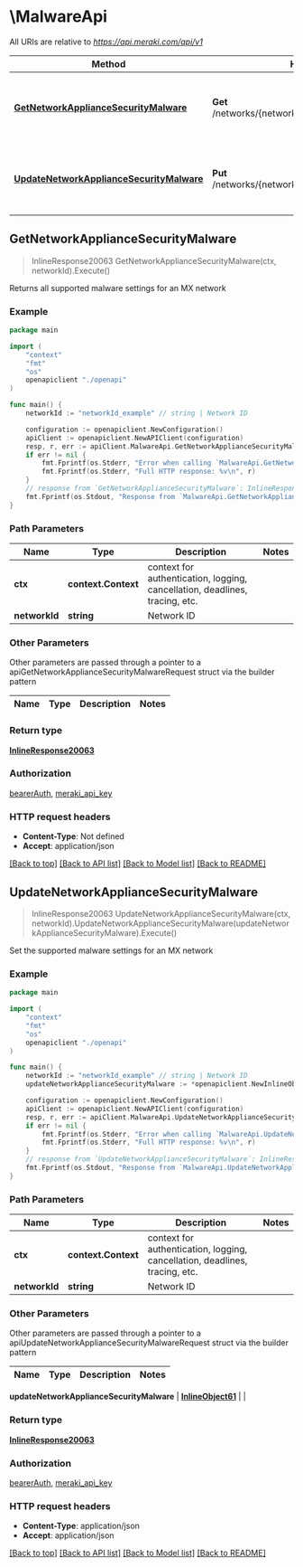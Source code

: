 # \MalwareApi

All URIs are relative to *https://api.meraki.com/api/v1*

Method | HTTP request | Description
------------- | ------------- | -------------
[**GetNetworkApplianceSecurityMalware**](MalwareApi.md#GetNetworkApplianceSecurityMalware) | **Get** /networks/{networkId}/appliance/security/malware | Returns all supported malware settings for an MX network
[**UpdateNetworkApplianceSecurityMalware**](MalwareApi.md#UpdateNetworkApplianceSecurityMalware) | **Put** /networks/{networkId}/appliance/security/malware | Set the supported malware settings for an MX network



## GetNetworkApplianceSecurityMalware

> InlineResponse20063 GetNetworkApplianceSecurityMalware(ctx, networkId).Execute()

Returns all supported malware settings for an MX network



### Example

```go
package main

import (
    "context"
    "fmt"
    "os"
    openapiclient "./openapi"
)

func main() {
    networkId := "networkId_example" // string | Network ID

    configuration := openapiclient.NewConfiguration()
    apiClient := openapiclient.NewAPIClient(configuration)
    resp, r, err := apiClient.MalwareApi.GetNetworkApplianceSecurityMalware(context.Background(), networkId).Execute()
    if err != nil {
        fmt.Fprintf(os.Stderr, "Error when calling `MalwareApi.GetNetworkApplianceSecurityMalware``: %v\n", err)
        fmt.Fprintf(os.Stderr, "Full HTTP response: %v\n", r)
    }
    // response from `GetNetworkApplianceSecurityMalware`: InlineResponse20063
    fmt.Fprintf(os.Stdout, "Response from `MalwareApi.GetNetworkApplianceSecurityMalware`: %v\n", resp)
}
```

### Path Parameters


Name | Type | Description  | Notes
------------- | ------------- | ------------- | -------------
**ctx** | **context.Context** | context for authentication, logging, cancellation, deadlines, tracing, etc.
**networkId** | **string** | Network ID | 

### Other Parameters

Other parameters are passed through a pointer to a apiGetNetworkApplianceSecurityMalwareRequest struct via the builder pattern


Name | Type | Description  | Notes
------------- | ------------- | ------------- | -------------


### Return type

[**InlineResponse20063**](InlineResponse20063.md)

### Authorization

[bearerAuth](../README.md#bearerAuth), [meraki_api_key](../README.md#meraki_api_key)

### HTTP request headers

- **Content-Type**: Not defined
- **Accept**: application/json

[[Back to top]](#) [[Back to API list]](../README.md#documentation-for-api-endpoints)
[[Back to Model list]](../README.md#documentation-for-models)
[[Back to README]](../README.md)


## UpdateNetworkApplianceSecurityMalware

> InlineResponse20063 UpdateNetworkApplianceSecurityMalware(ctx, networkId).UpdateNetworkApplianceSecurityMalware(updateNetworkApplianceSecurityMalware).Execute()

Set the supported malware settings for an MX network



### Example

```go
package main

import (
    "context"
    "fmt"
    "os"
    openapiclient "./openapi"
)

func main() {
    networkId := "networkId_example" // string | Network ID
    updateNetworkApplianceSecurityMalware := *openapiclient.NewInlineObject61("Mode_example") // InlineObject61 | 

    configuration := openapiclient.NewConfiguration()
    apiClient := openapiclient.NewAPIClient(configuration)
    resp, r, err := apiClient.MalwareApi.UpdateNetworkApplianceSecurityMalware(context.Background(), networkId).UpdateNetworkApplianceSecurityMalware(updateNetworkApplianceSecurityMalware).Execute()
    if err != nil {
        fmt.Fprintf(os.Stderr, "Error when calling `MalwareApi.UpdateNetworkApplianceSecurityMalware``: %v\n", err)
        fmt.Fprintf(os.Stderr, "Full HTTP response: %v\n", r)
    }
    // response from `UpdateNetworkApplianceSecurityMalware`: InlineResponse20063
    fmt.Fprintf(os.Stdout, "Response from `MalwareApi.UpdateNetworkApplianceSecurityMalware`: %v\n", resp)
}
```

### Path Parameters


Name | Type | Description  | Notes
------------- | ------------- | ------------- | -------------
**ctx** | **context.Context** | context for authentication, logging, cancellation, deadlines, tracing, etc.
**networkId** | **string** | Network ID | 

### Other Parameters

Other parameters are passed through a pointer to a apiUpdateNetworkApplianceSecurityMalwareRequest struct via the builder pattern


Name | Type | Description  | Notes
------------- | ------------- | ------------- | -------------

 **updateNetworkApplianceSecurityMalware** | [**InlineObject61**](InlineObject61.md) |  | 

### Return type

[**InlineResponse20063**](InlineResponse20063.md)

### Authorization

[bearerAuth](../README.md#bearerAuth), [meraki_api_key](../README.md#meraki_api_key)

### HTTP request headers

- **Content-Type**: application/json
- **Accept**: application/json

[[Back to top]](#) [[Back to API list]](../README.md#documentation-for-api-endpoints)
[[Back to Model list]](../README.md#documentation-for-models)
[[Back to README]](../README.md)

